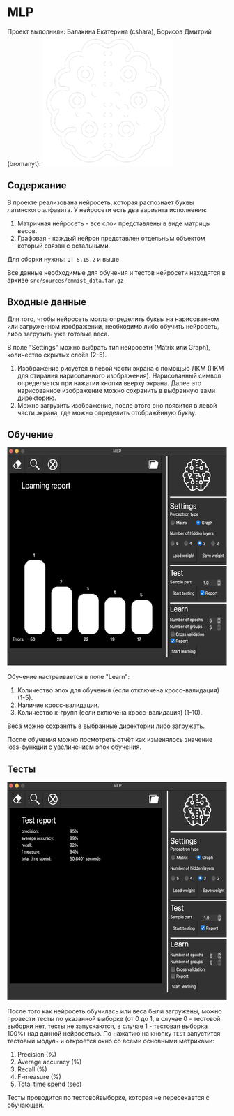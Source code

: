 # MLP

Проект выполнили: Балакина Екатерина (cshara), Борисов Дмитрий (bromanyt).
<img src="./src/icons/neuro_.png" width="300" height="300" />

## Содержание

В проекте реализована нейросеть, которая распознает буквы латинского алфавита.
У нейросети есть два варианта исполнения:
1. Матричная нейросеть - все слои представлены в виде матрицы весов.
2. Графовая - каждый нейрон представлен отдельным объектом который связан с остальными.

Для сборки нужны: `QT 5.15.2` и выше

Все данные необходимые для обучения и тестов нейросети находятся в архиве `src/sources/emnist_data.tar.gz`
    
## Входные данные

Для того, чтобы нейросеть могла определить буквы на нарисованном или загруженном изображении, необходимо либо обучить
нейросеть, либо загрузить уже готовые веса.

В поле "Settings" можно выбрать тип нейросети (Matrix или Graph), количество скрытых слоёв (2-5).

1. Изображение рисуется в левой части экрана с помощью ЛКМ (ПКМ для стирания нарисованного изображения). Нарисованный символ определяется при нажатии кнопки вверху экрана. Далее это нарисованное изображение можно сохранить в выбранную вами директорию.
2. Можно загрузить изображение, после этого оно появится в левой части экрана, где можно определить отображённую букву.


## Обучение

<img src="src/images_for_research/3_5.png" width="600" height="500" />

Обучение настраивается в поле "Learn":
  1. Количество эпох для обучения (если отключена кросс-валидация) (1-5).
  2. Наличие кросс-валидации.
  3. Количество к-групп (если включена кросс-валидация) (1-10).

Веса можно сохранять в выбранные директории либо загружать. 

После обучения можно посмотреть отчёт как изменялось значение loss-функции с увеличением эпох обучения.


## Тесты

<img src="src/images_for_research/3_5r.png" width="600" height="500" />

После того как нейросеть обучилась или веса были загружены, можно провести тесты по указанной выборке
(от 0 до 1, в случае 0 - тестовой выборки нет, тесты не запускаются, в случае 1 - тестовая выборка 100%)
над данной нейросетью.
По нажатию на кнопку `TEST` запустится тестовый модуль и откроется окно со всеми основными 
метриками:
  1. Precision  (%)
  2. Average accuracy (%)
  3. Recall (%)
  4. F-measure (%)
  5. Total time spend (sec)

Тесты проводится по тестовойвыборке, которая не пересекается с обучающей.
